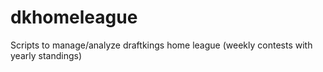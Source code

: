 # dkhomeleague
Scripts to manage/analyze draftkings home league (weekly contests with yearly standings)
